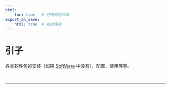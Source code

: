 ```yaml
---
html:
    toc: true   # 打开侧边目录
export_on_save:
    html: true  # 自动保存
---
```


# **引子**

各类软件包的安装（如果 [SoftWare](../SoftWare/index.html) 中没有）、配置、使用等等。

<br>

---

